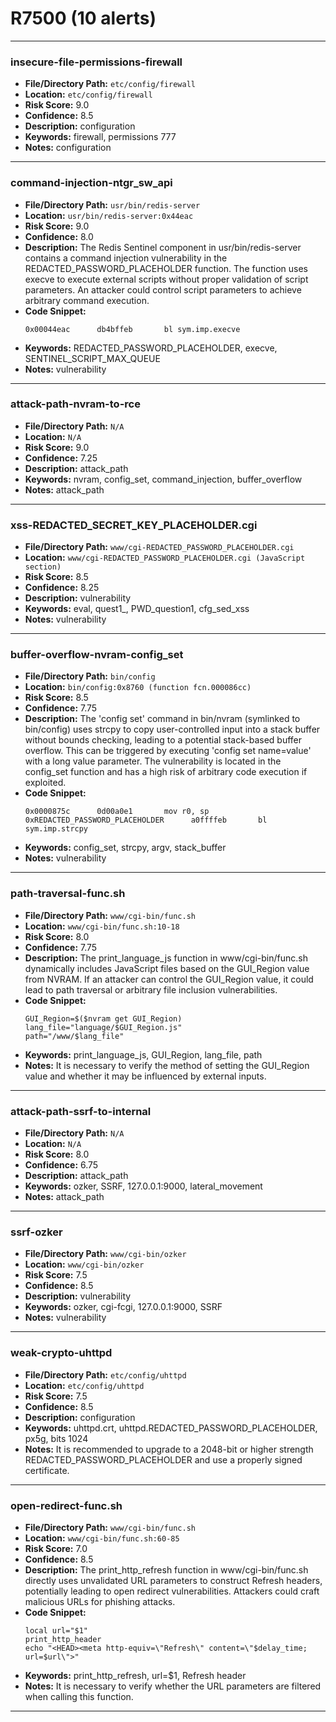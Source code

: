 # R7500 (10 alerts)

---

### insecure-file-permissions-firewall

- **File/Directory Path:** `etc/config/firewall`
- **Location:** `etc/config/firewall`
- **Risk Score:** 9.0
- **Confidence:** 8.5
- **Description:** configuration
- **Keywords:** firewall, permissions 777
- **Notes:** configuration

---
### command-injection-ntgr_sw_api

- **File/Directory Path:** `usr/bin/redis-server`
- **Location:** `usr/bin/redis-server:0x44eac`
- **Risk Score:** 9.0
- **Confidence:** 8.0
- **Description:** The Redis Sentinel component in usr/bin/redis-server contains a command injection vulnerability in the REDACTED_PASSWORD_PLACEHOLDER function. The function uses execve to execute external scripts without proper validation of script parameters. An attacker could control script parameters to achieve arbitrary command execution.
- **Code Snippet:**
  ```
  0x00044eac      db4bffeb       bl sym.imp.execve
  ```
- **Keywords:** REDACTED_PASSWORD_PLACEHOLDER, execve, SENTINEL_SCRIPT_MAX_QUEUE
- **Notes:** vulnerability

---
### attack-path-nvram-to-rce

- **File/Directory Path:** `N/A`
- **Location:** `N/A`
- **Risk Score:** 9.0
- **Confidence:** 7.25
- **Description:** attack_path
- **Keywords:** nvram, config_set, command_injection, buffer_overflow
- **Notes:** attack_path

---
### xss-REDACTED_SECRET_KEY_PLACEHOLDER.cgi

- **File/Directory Path:** `www/cgi-REDACTED_PASSWORD_PLACEHOLDER.cgi`
- **Location:** `www/cgi-REDACTED_PASSWORD_PLACEHOLDER.cgi (JavaScript section)`
- **Risk Score:** 8.5
- **Confidence:** 8.25
- **Description:** vulnerability
- **Keywords:** eval, quest1_, PWD_question1, cfg_sed_xss
- **Notes:** vulnerability

---
### buffer-overflow-nvram-config_set

- **File/Directory Path:** `bin/config`
- **Location:** `bin/config:0x8760 (function fcn.000086cc)`
- **Risk Score:** 8.5
- **Confidence:** 7.75
- **Description:** The 'config set' command in bin/nvram (symlinked to bin/config) uses strcpy to copy user-controlled input into a stack buffer without bounds checking, leading to a potential stack-based buffer overflow. This can be triggered by executing 'config set name=value' with a long value parameter. The vulnerability is located in the config_set function and has a high risk of arbitrary code execution if exploited.
- **Code Snippet:**
  ```
  0x0000875c      0d00a0e1       mov r0, sp
  0xREDACTED_PASSWORD_PLACEHOLDER      a0ffffeb       bl sym.imp.strcpy
  ```
- **Keywords:** config_set, strcpy, argv, stack_buffer
- **Notes:** vulnerability

---
### path-traversal-func.sh

- **File/Directory Path:** `www/cgi-bin/func.sh`
- **Location:** `www/cgi-bin/func.sh:10-18`
- **Risk Score:** 8.0
- **Confidence:** 7.75
- **Description:** The print_language_js function in www/cgi-bin/func.sh dynamically includes JavaScript files based on the GUI_Region value from NVRAM. If an attacker can control the GUI_Region value, it could lead to path traversal or arbitrary file inclusion vulnerabilities.
- **Code Snippet:**
  ```
  GUI_Region=$($nvram get GUI_Region)
  lang_file="language/$GUI_Region.js"
  path="/www/$lang_file"
  ```
- **Keywords:** print_language_js, GUI_Region, lang_file, path
- **Notes:** It is necessary to verify the method of setting the GUI_Region value and whether it may be influenced by external inputs.

---
### attack-path-ssrf-to-internal

- **File/Directory Path:** `N/A`
- **Location:** `N/A`
- **Risk Score:** 8.0
- **Confidence:** 6.75
- **Description:** attack_path
- **Keywords:** ozker, SSRF, 127.0.0.1:9000, lateral_movement
- **Notes:** attack_path

---
### ssrf-ozker

- **File/Directory Path:** `www/cgi-bin/ozker`
- **Location:** `www/cgi-bin/ozker`
- **Risk Score:** 7.5
- **Confidence:** 8.5
- **Description:** vulnerability
- **Keywords:** ozker, cgi-fcgi, 127.0.0.1:9000, SSRF
- **Notes:** vulnerability

---
### weak-crypto-uhttpd

- **File/Directory Path:** `etc/config/uhttpd`
- **Location:** `etc/config/uhttpd`
- **Risk Score:** 7.5
- **Confidence:** 8.5
- **Description:** configuration
- **Keywords:** uhttpd.crt, uhttpd.REDACTED_PASSWORD_PLACEHOLDER, px5g, bits 1024
- **Notes:** It is recommended to upgrade to a 2048-bit or higher strength REDACTED_PASSWORD_PLACEHOLDER and use a properly signed certificate.

---
### open-redirect-func.sh

- **File/Directory Path:** `www/cgi-bin/func.sh`
- **Location:** `www/cgi-bin/func.sh:60-85`
- **Risk Score:** 7.0
- **Confidence:** 8.5
- **Description:** The print_http_refresh function in www/cgi-bin/func.sh directly uses unvalidated URL parameters to construct Refresh headers, potentially leading to open redirect vulnerabilities. Attackers could craft malicious URLs for phishing attacks.
- **Code Snippet:**
  ```
  local url="$1"
  print_http_header
  echo "<HEAD><meta http-equiv=\"Refresh\" content=\"$delay_time; url=$url\">"
  ```
- **Keywords:** print_http_refresh, url=$1, Refresh header
- **Notes:** It is necessary to verify whether the URL parameters are filtered when calling this function.

---
